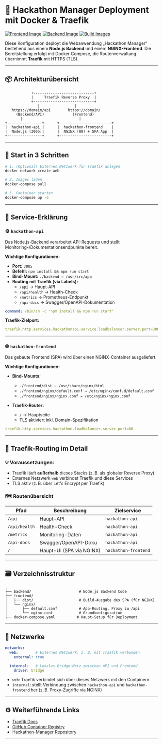 # 🧩 Hackathon Manager Deployment mit Docker & Traefik

[![Frontend Image](https://img.shields.io/badge/docker-ghcr.io/jenszech/hackathon--frontend-blue)](https://github.com/users/jenszech/packages/container/package/hackathon-frontend)
[![Backend Image](https://img.shields.io/badge/docker-ghcr.io/jenszech/hackathon--backend-blue)](https://github.com/users/jenszech/packages/container/package/hackathon-backend)
[![Build Images](https://github.com/jenszech/hackathon-manager/actions/workflows/build.yaml/badge.svg)](https://github.com/jenszech/hackathon-manager/actions/workflows/build.yaml)

Diese Konfiguration deployt die Webanwendung „Hackathon Manager“ bestehend aus einem **Node.js Backend** und einem **NGINX-Frontend**. Die Bereitstellung erfolgt mit Docker Compose, die Routenverwaltung übernimmt **Traefik** mit HTTPS (TLS).

---

## 📦 Architekturübersicht

```text
            +----------------------------+
            |     Traefik Reverse Proxy  |
            +----------------------------+
               |                |
   https://domain/api        https://domain/
     (Backend/API)             (Frontend)
       |                          |
+----------------+      +------------------------+
|  hackathon-api |      |  hackathon-frontend    |
|  Node.js (3005)|      |  NGINX (80) + SPA App  |
+----------------+      +------------------------+
```

---

## 🚀 Start in 3 Schritten

```bash
# 1. (Optional) Externes Netzwerk für Traefik anlegen
docker network create web

# 2. Images laden
docker-compose pull

# 3. Container starten
docker-compose up -d
```

---

## 🧠 Service-Erklärung

### ⚙️ `hackathon-api`

Das Node.js-Backend verarbeitet API-Requests und stellt Monitoring-/Dokumentationsendpunkte bereit.

**Wichtige Konfigurationen:**

- **Port:** `3005`
- **Befehl:** `npm install && npm run start`
- **Bind-Mount:** `./backend → /usr/src/app`
- **Routing mit Traefik (via Labels):**
  - `/api` → Haupt-API
  - `/api/health` → Health-Check
  - `/metrics` → Prometheus-Endpunkt
  - `/api-docs` → Swagger/OpenAPI-Dokumentation

```yaml
command: /bin/sh -c "npm install && npm run start"
```

**Traefik-Zielport:**  
```yaml
traefik.http.services.hackathonapi-service.loadbalancer.server.port=3005
```

---

### 🌐 `hackathon-frontend`

Das gebaute Frontend (SPA) wird über einen NGINX-Container ausgeliefert.

**Wichtige Konfigurationen:**

- **Bind-Mounts:**
  - `./frontend/dist → /usr/share/nginx/html`
  - `./frontend/nginx/default.conf → /etc/nginx/conf.d/default.conf`
  - `./frontend/nginx/nginx.conf → /etc/nginx/nginx.conf`

- **Traefik-Router:**
  - `/` → Hauptseite
  - TLS aktiviert inkl. Domain-Spezifikation

```yaml
traefik.http.services.hackathon.loadbalancer.server.port=80
```

---

## 🔐 Traefik-Routing im Detail

### 💡 Voraussetzungen:

- Traefik läuft **außerhalb** dieses Stacks (z. B. als globaler Reverse Proxy)
- Externes Netzwerk `web` verbindet Traefik und diese Services
- TLS aktiv (z. B. über Let's Encrypt per Traefik)

### 🗺️ Routenübersicht

| Pfad               | Beschreibung             | Zielservice              |
|--------------------|--------------------------|--------------------------|
| `/api`             | Haupt-API                | `hackathon-api`          |
| `/api/health`      | Health-Check             | `hackathon-api`          |
| `/metrics`         | Monitoring-Daten         | `hackathon-api`          |
| `/api-docs`        | Swagger/OpenAPI-Doku     | `hackathon-api`          |
| `/`                | Haupt-UI (SPA via NGINX) | `hackathon-frontend`     |

---

## 🗃️ Verzeichnisstruktur

```text
.
├── backend/                      # Node.js Backend Code
├── frontend/
│   ├── dist/                     # Build-Ausgabe des SPA (für NGINX)
│   └── nginx/
│       ├── default.conf          # App-Routing, Proxy zu /api
│       └── nginx.conf            # Grundkonfiguration
├── docker-compose.yaml          # Haupt-Setup für Deployment
```

---

## 🔌 Netzwerke

```yaml
networks:
  web:        # Externes Netzwerk, z. B. mit Traefik verbunden
    external: true

  internal:   # Lokales Bridge-Netz zwischen API und Frontend
    driver: bridge
```

- `web`: Traefik verbindet sich über dieses Netzwerk mit den Containern
- `internal`: stellt Verbindung zwischen `hackathon-api` und `hackathon-frontend` her (z. B. Proxy-Zugriffe via NGINX)

---


## ⚙️ Weiterführende Links

- [Traefik Docs](https://doc.traefik.io/traefik/)
- [GitHub Container Registry](https://docs.github.com/en/packages/working-with-a-github-packages-registry)
- [Hackathon-Manager Repository](https://github.com/jenszech/hackathon-manager)

---

